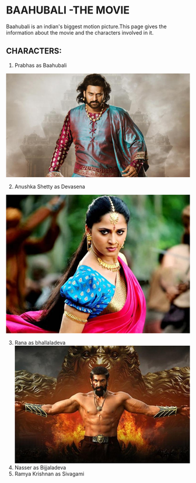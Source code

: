 # BAAHUBALI -THE MOVIE
Baahubali is an indian's biggest motion picture.This page gives the information about the movie and the characters involved in it.

## CHARACTERS:
1. Prabhas as Baahubali

![](Baahubali.jpeg)

2. Anushka Shetty as Devasena

![](1495622679_anushka-shetty-baahubali.jpg)

3. Rana as bhallaladeva
![](https://github.com/chaitanyapopuri/chaitanya.github.io/blob/master/baahubali.jpg)
4. Nasser as Bijjaladeva
5. Ramya Krishnan as Sivagami
